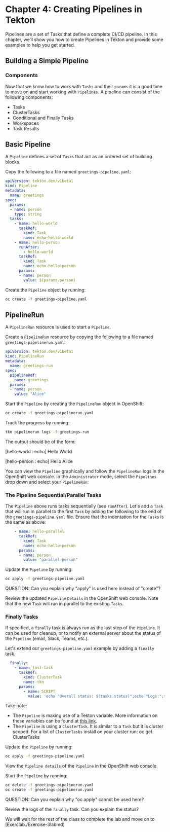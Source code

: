 # Chapter 4: Creating Pipelines in Tekton

Pipelines are a set of Tasks that define a complete CI/CD pipeline. In this chapter, we’ll show you how to create Pipelines in Tekton and provide some examples to help you get started.

## Building a Simple Pipeline

### Components

Now that we know how to work with `Tasks` and their `params` it is a good time to move on and start working with `Pipelines`. A pipeline can consist of the following components:

- Tasks
- ClusterTasks
- Conditional and Finally Tasks
- Workspaces
- Task Results

## Basic Pipeline

A `Pipeline` defines a set of `Tasks` that act as an ordered set of building blocks.

Copy the following to a file named `greetings-pipeline.yaml`:

```yaml
apiVersion: tekton.dev/v1beta1
kind: Pipeline
metadata:
  name: greetings
spec:
  params:
  - name: person
    type: string
  tasks:
    - name: hello-world
      taskRef:
        kind: Task
        name: echo-hello-world
    - name: hello-person
      runAfter:
        - hello-world
      taskRef:
        kind: Task
        name: echo-hello-person
      params:
      - name: person
        value: $(params.person)
```

Create the `Pipeline` object by running:

```bash
oc create -f greetings-pipeline.yaml
```

## PipelineRun

A `PipelineRun` resource is used to start a `Pipeline`.

Create a `PipelineRun` resource by copying the following to a file named `greetings-pipelinerun.yaml`:

```yaml
apiVersion: tekton.dev/v1beta1
kind: PipelineRun
metadata:
  name: greetings-run
spec:
  pipelineRef:
    name: greetings
  params:
  - name: person
    value: "Alice"
```

Start the `Pipeline` by creating the `PipelineRun` object in OpenShift:

```bash
oc create -f greetings-pipelinerun.yaml
```

Track the progress by running:

```bash
tkn pipelinerun logs -f greetings-run
```

The output should be of the form:

[hello-world : echo] Hello World

[hello-person : echo] Hello Alice

You can view the `Pipeline` graphically and follow the `PipelineRun` logs in the OpenShift web console. In the `Administrator` mode, select the `Pipelines` drop down and select your `PipelineRun`:

### The Pipeline Sequential/Parallel Tasks

The `Pipeline` above runs tasks sequentially (see `runAfter`). Let's add a `Task` that will run in parallel to the first `Task` by adding the following to the end of the `greetings-pipeline.yaml` file. Ensure that the indentation for the `Tasks` is the same as above:

```yaml
    - name: hello-parallel
      taskRef:
        kind: Task
        name: echo-hello-person
      params:
      - name: person
        value: "parallel person"
```

Update the `Pipeline` by running:

```bash
oc apply -f greetings-pipeline.yaml
```

QUESTION: Can you explain why "apply" is used here instead of "create"?

Review the updated `Pipeline` `Details` in the OpenShift web console. Note that the new `Task` will run in parallel to the existing `Tasks`.

### Finally Tasks

If specified, a `finally` task is always run as the last step of the `Pipeline`. It can be used for cleanup, or to notify an external server about the status of the `Pipeline` (email, Slack, Teams, etc.).

Let's extend our `greetings-pipeline.yaml` example by adding a `finally` task.

```yaml
  finally:
    - name: last-task
      taskRef:
        kind: ClusterTask
        name: tkn
      params:
        - name: SCRIPT
          value: 'echo "Overall status: $(tasks.status)";echo "Logs:";tkn pr logs $(context.pipelineRun.name)'
```

Take note:

- The `Pipeline` is making use of a Tekton variable. More information on these variables can be found at [this link](https://tekton.dev/docs/pipelines/variables/).
- The `Pipeline` is using a `ClusterTask`. It is similar to a `Task` but it is cluster scoped. For a list of `ClusterTasks` install on your cluster run: oc get ClusterTasks

Update the `Pipeline` by running:

```bash
oc apply -f greetings-pipeline.yaml
```

View the `Pipeline details` of the `Pipeline` in the OpenShift web console.

Start the `Pipeline` by running:

```bash
oc delete -f greetings-pipelinerun.yaml
oc create -f greetings-pipelinerun.yaml
```

QUESTION: Can you explain why "oc apply" cannot be used here?

Review the logs of the `finally` task. Can you explain the status?

We will wait for the rest of the class to complete the lab and move on to [Exerclab./Exercise-3labmd)
